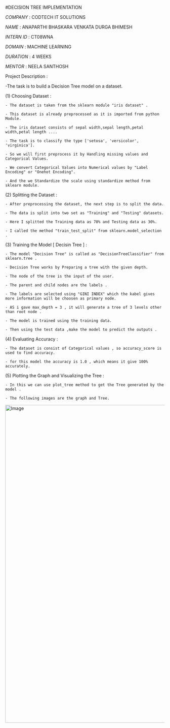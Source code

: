 #DECISION TREE IMPLEMENTATION

*COMPANY* : CODTECH IT SOLUTIONS

*NAME* : ANAPARTHI BHASKARA VENKATA DURGA BHIMESH

*INTERN ID* : CT08WNA

*DOMAIN* : MACHINE LEARNING

*DURATION* : 4 WEEKS

*MENTOR* : NEELA SANTHOSH


Project Description : 

-The task is to build a Decision Tree model on a dataset.

  (1) Choosing Dataset : 

    - The dataset is taken from the sklearn module "iris dataset" .
    
    - This dataset is already preprocessed as it is imported from python Module.
    
    - The iris dataset consists of sepal width,sepal length,petal width,petal length ....
    
    - The task is to classify the type ['setosa', 'versicolor', 'virginica'].

    - So we will first preprocess it by Handling missing values and Categorical Values.

    - We convert Categorical Values into Numerical values by "Label Encoding" or "Onehot Encoding".

    - And the we Standardize the scale using standardize method from sklearn module.

  (2) Splitting the Dataset :

    - After preprocessing the dataset, the next step is to split the data.

    - The data is split into two set as "Training" and "Testing" datasets.

    - Here I splitted the Training data as 70% and Testing data as 30%.

    - I called the method "train_test_split" from sklearn.model_selection .

  (3) Training the Model [ Decisin Tree ] :

    - The model "Decision Tree" is called as "DecisionTreeClassifier" from sklearn.tree .

    - Decision Tree works by Preparing a tree with the given depth.

    - The node of the tree is the input of the user.

    - The parent and child nodes are the labels .

    - The labels are selected using "GINI INDEX" which the kabel gives more information will be choosen as primary node.

    - AS i gave max_depth = 3 , it will generate a tree of 3 levels other than root node .

    - The model is trained using the training data.

    - Then using the test data ,make the model to predict the outputs .

  (4) Evaluating Accuracy : 

    - The dataset is consist of Categorical values , so accuracy_score is used to find accuracy.

    - for this model the accuracy is 1.0 , which means it give 100% accurately.

  (5) Plotting the Graph and Visualizing the Tree :

    - In this we can use plot_tree method to get the Tree generated by the model .

    - The following images are the graph and Tree.


<img height="1000" width="1000" alt="Image" src="https://github.com/user-attachments/assets/839d350b-4c0a-4f31-8540-4731790c7c7d" />
  








    
    


































    
    
